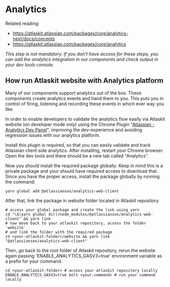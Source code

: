 # Analytics

Related reading:

- <https://atlaskit.atlassian.com/packages/core/analytics-next/docs/concepts>
- <https://atlaskit.atlassian.com/packages/core/analytics>

_This step is not mandatory. If you don't have access for these steps, you can add the analytics integration in our components and check output in your dev tools console._

## How run Atlaskit website with Analytics platform

Many of our components support analytics out of the box. These components create analytics events and hand them to you. This puts you in control of firing, listening and recording these events in which ever way you like.

In order to enable developers to validate the analytics flow easily via Atlaskit website (on developer mode only) using the Chrome Plugin "[Atlassian - Analytics Dev Panel](https://chrome.google.com/webstore/detail/atlassian-analytics-dev-p/pkgdebooadcbggdeihcmionebjnfhjcf)", improving the dev-experience and avoiding regression issues with our analytics platform.

Install this plugin is required, so that you can easily validate and track Atlassian client side analytics. After installing, restart your Chrome browser. Open the dev tools and there should be a new tab called "Analytics".

Now you should install the required package globally. Keep in mind this is a private package and your should have required access to download that. Since you have the proper access, install the package globally by running the command:

```
yarn global add @atlassiansox/analytics-web-client
```

After that, link the package in website folder located in Atlaskit repository.

```
# access your global package and create the link using yarn
cd "\$(yarn global dir)/node_modules/@atlassiansox/analytics-web-client" && yarn link
# now move back to your atlaskit repository, access the folder `website`
# and link the folder with the required package
cd <your-atlaskit-folder>/website && yarn link "@atlassiansox/analytics-web-client"
```

Then, go back to the root folder of Atlaskit repository, rerun the website again passing 'ENABLE_ANALYTICS_GASV3=true' environment variable as a prefix for your command.

```
cd <your-atlaskit-folder> # access your atlaskit repository locally
ENABLE_ANALYTICS_GASV3=true bolt <your-command> # run your command locally
```
